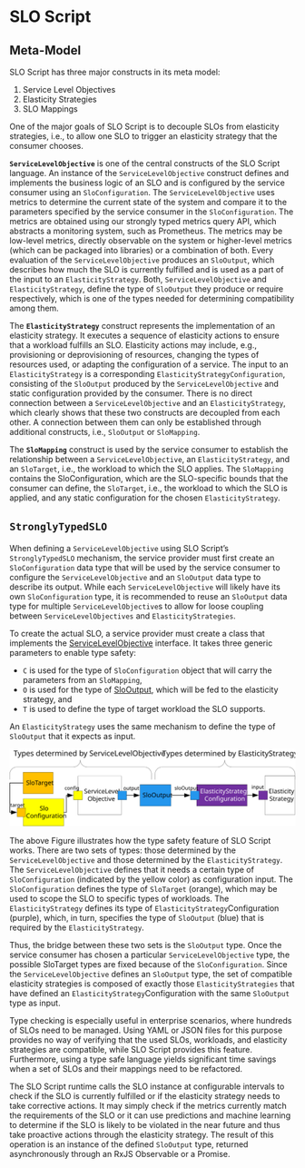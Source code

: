# SLO Script


## Meta-Model

SLO Script has three major constructs in its meta model:

1. Service Level Objectives
1. Elasticity Strategies
1. SLO Mappings

One of the major goals of SLO Script is to decouple SLOs from elasticity strategies, i.e., to allow one SLO to trigger an elasticity strategy that the consumer chooses.

**`ServiceLevelObjective`** is one of the central constructs of the SLO Script language.
An instance of the `ServiceLevelObjective` construct defines and implements the business logic of an SLO and is configured by the service consumer using an `SloConfiguration`.
The `ServiceLevelObjective` uses metrics to determine the current state of the system and compare it to the parameters specified by the service consumer in the `SloConfiguration`.
The metrics are obtained using our strongly typed metrics query API, which abstracts a monitoring system, such as Prometheus.
The metrics may be low-level metrics, directly observable on the system or higher-level metrics (which can be packaged into libraries) or a combination of both.
Every evaluation of the `ServiceLevelObjective` produces an `SloOutput`, which describes how much the SLO is currently fulfilled and is used as a part of the input to an `ElasticityStrategy`.
Both, `ServiceLevelObjective` and `ElasticityStrategy`, define the type of `SloOutput` they produce or require respectively, which is one of the types needed for determining compatibility among them.

The **`ElasticityStrategy`** construct represents the implementation of an elasticity strategy.
It executes a sequence of elasticity actions to ensure that a workload fulfills an SLO.
Elasticity actions may include, e.g., provisioning or deprovisioning of resources, changing the types of resources used, or adapting the configuration of a service.
The input to an `ElasticityStrategy` is a corresponding `ElasticityStrategyConfiguration`, consisting of the `SloOutput` produced by the `ServiceLevelObjective` and static configuration provided by the consumer.
There is no direct connection between a `ServiceLevelObjective` and an `ElasticityStrategy`, which clearly shows that these two constructs are decoupled from each other.
A connection between them can only be established through additional constructs, i.e., `SloOutput` or `SloMapping`.

The **`SloMapping`** construct is used by the service consumer to establish the relationship between a `ServiceLevelObjective`, an `ElasticityStrategy`, and an `SloTarget`, i.e., the workload to which the SLO applies.
The `SloMapping` contains the SloConfiguration, which are the SLO-specific bounds that the consumer can define, the `SloTarget`, i.e., the workload to which the SLO is applied, and any static configuration for the chosen `ElasticityStrategy`.


## `StronglyTypedSLO`

When defining a `ServiceLevelObjective` using SLO Script’s `StronglyTypedSLO` mechanism, the service provider must first create an `SloConfiguration` data type that will be used by the service consumer to configure the `ServiceLevelObjective` and an `SloOutput` data type to describe its output.
While each `ServiceLevelObjective` will likely have its own `SloConfiguration` type, it is recommended to reuse an `SloOutput` data type for multiple `ServiceLevelObjective`s to allow for loose coupling between `ServiceLevelObjectives` and `ElasticityStrategies`.

To create the actual SLO, a service provider must create a class that implements the [ServiceLevelObjective](https://github.com/polaris-slo-cloud/polaris/blob/master/ts/libs/core/src/lib/slo/public/common/service-level-objective.ts) interface.
It takes three generic parameters to enable type safety:

* `C` is used for the type of `SloConfiguration` object that will carry the parameters from an `SloMapping`,
* `O` is used for the type of [SloOutput](https://github.com/polaris-slo-cloud/polaris/blob/master/ts/libs/core/src/lib/slo/public/common/slo-output.ts), which will be fed to the elasticity strategy, and
* `T` is used to define the type of target workload the SLO supports.

An `ElasticityStrategy` uses the same mechanism to define the type of `SloOutput` that it expects as input.

![Strongly Typed SLO Mechanism](../assets/slo-type-safety.svg)

The above Figure illustrates how the type safety feature of SLO Script works.
There are two sets of types: those determined by the `ServiceLevelObjective` and those determined by the `ElasticityStrategy`.
The `ServiceLevelObjective` defines that it needs a certain type of `SloConfiguration` (indicated by the yellow color) as configuration input.
The `SloConfiguration` defines the type of `SloTarget` (orange), which may be used to scope the SLO to specific types of workloads.
The `ElasticityStrategy` defines its type of `ElasticityStrategy`Configuration (purple), which, in turn, specifies the type of `SloOutput` (blue) that is required by the `ElasticityStrategy`.

Thus, the bridge between these two sets is the `SloOutput` type.
Once the service consumer has chosen a particular `ServiceLevelObjective` type, the possible SloTarget types are fixed because of the `SloConfiguration`.
Since the `ServiceLevelObjective` defines an `SloOutput` type, the set of compatible elasticity strategies is composed of exactly those `ElasticityStrategies` that have defined an `ElasticityStrategy`Configuration with the same `SloOutput` type as input.

Type checking is especially useful in enterprise scenarios, where hundreds of SLOs need to be managed.
Using YAML or JSON files for this purpose provides no way of verifying that the used SLOs, workloads, and elasticity strategies are compatible, while SLO Script provides this feature.
Furthermore, using a type safe language yields significant time savings when a set of SLOs and their mappings need to be refactored.

The SLO Script runtime calls the SLO instance at configurable intervals to check if the SLO is currently fulfilled or if the elasticity strategy needs to take corrective actions.
It may simply check if the metrics currently match the requirements of the SLO or it can use predictions and machine learning to determine if the SLO is likely to be violated in the near future and thus take proactive actions through the elasticity strategy.
The result of this operation is an instance of the defined `SloOutput` type, returned asynchronously through an RxJS Observable or a Promise.
